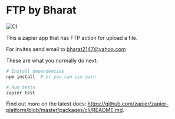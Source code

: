 # FTP by Bharat
![CI](https://github.com/pavinan/zapier-ftp/workflows/CI/badge.svg)

This a zapier app that has FTP action for upload a file.

For invites send email to [bharat2147@yahoo.com](mailto:bharat2147@yahoo.com)

These are what you normally do next:

```bash
# Install dependencies
npm install  # or you can use yarn

# Run tests
zapier test
```

Find out more on the latest docs: https://github.com/zapier/zapier-platform/blob/master/packages/cli/README.md.
